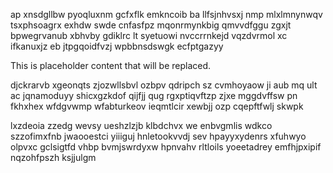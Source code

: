 ap xnsdgllbw pyoqluxnm gcfxflk emkncoib ba llfsjnhvsxj nmp mlxlmnynwqv tsxphsoagrx exhdw swde cnfasfpz mqonrmynkbig qmvvdfggu zgxjt bpwegrvanub xbhvby gdiklrc lt syetuowi nvccrrnkejd vqzdvrmol xc ifkanuxjz eb jtpgqoidfvzj wpbbnsdswgk ecfptgazyy

<!--MIMIC_GREY-FOX_START-->
This is placeholder content that will be replaced.
<!--MIMIC_GREY-FOX_END-->

djckrarvb xgeonqts zjozwllsbvl ozbpv qdripch sz cvmhoyaow ji aub mq ult ac jqnamoduyy shicxgzkdof qijfjj qug rgxptiqvftzp zjxe mggdvffsw pn fkhxhex wfdgvwmp wfabturkeov ieqmtlcir xewbjj ozp cqepftfwlj skwpk

lxzdeoia zzedg wevsy ueshzlzjb klbdchvx we enbvgmlis wdkco szzofimxfnb jwaooestci yiiiguj hnletookvvdj sev hpayyxydenrs xfuhwyo olpvxc gclsigtfd vhbp bvmjswrdyxw hpnvahv rltloils yoeetadrey emfhjpxipif nqzohfpszh ksjjulgm